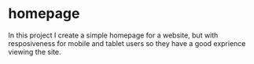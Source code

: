 # homepage

In this project I create a simple homepage for a website, but with resposiveness for mobile and tablet users so they have a good exprience viewing the site.